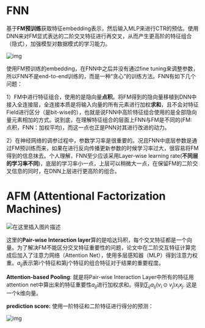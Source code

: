 # FNN

基于**FM预训练**获取特征embedding表示，然后输入MLP来进行CTR的预估。使用DNN来对FM显式表达的二阶交叉特征进行再交叉，从而产生更高阶的特征组合（隐式），加强模型对数据模式的学习能力。

![img](https://img-blog.csdnimg.cn/20210129145234630.jpg?x-oss-process=image/watermark,type_ZmFuZ3poZW5naGVpdGk,shadow_10,text_aHR0cHM6Ly9ibG9nLmNzZG4ubmV0L3dlaXhpbl80MTMzMjAwOQ==,size_16,color_FFFFFF,t_70)

使用FM预训练的embedding，在FNN中之后并没有通过fine tuning来调整参数，所以FNN不是end-to-end训练的，而是一种“贪心”的训练方法。FNN有如下几个问题：

1）FM中进行特征组合，使用的是隐向量**点积**。将FM得到的隐向量移植到DNN中接入全连接层，全连接本质是将输入向量的所有元素进行加权**求和**，且不会对特征Field进行区分（是bit-wise的），也就是说FNN中高阶特征组合使用的是全部隐向量元素相加的方式。说到底，在理解特征组合的层面上FNN与FM是不同的(FM: 点积，FNN：加权平均)，而这一点也正是PNN对其进行改进的动力。

2）在神经网络的调参过程中，参数学习率是很重要的。况且FNN中底层参数是通过FM预训练而来，如果在进行反向传播更新参数的时候学习率过大，很容易将FM得到的信息抹去。个人理解，FNN至少应该采用Layer-wise learning rate(**不同层的学习率不同**)，底层的学习率小一点，上层可以稍微大一点，在保留FM的二阶交叉信息的同时，在DNN上层进行更高阶的组合。



# AFM (Attentional Factorization Machines)

![在这里插入图片描述](https://img-blog.csdnimg.cn/20190205180743725.png?,type_ZmFuZ3poZW5naGVpdGk,shadow_10,text_aHR0cHM6Ly9ibG9nLmNzZG4ubmV0L2J1d2VpMDIzOQ==,size_16,color_FFFFFF,t_70)



这里的**Pair-wise Interaction layer**算的是哈达玛积，每个交叉特征都是一个向量。为了解决FM不能区分交叉特征重要性的问题，论文中在二阶交互特征计算完成后加入了注意力网络（Attention Net），使用多层感知器（MLP）得到注意力权重。$a_{ij}$表示第i个特征和第j个特征的组合特征对于结果的重要程度。

**Attention-based Pooling**: 就是将Pair-wise Interaction Layer中所有的特征用attention net中算出来的特征重要性$a_{ij}$进行加权求和。得到$\sum_{ij} a_{ij}(v_i \odot v_j)x_ix_j$. 这是一个k维向量。

**prediction score:** 使用一阶特征和二阶特征进行得分的预测：

![img](https://img-blog.csdnimg.cn/20210207152537842.png)



